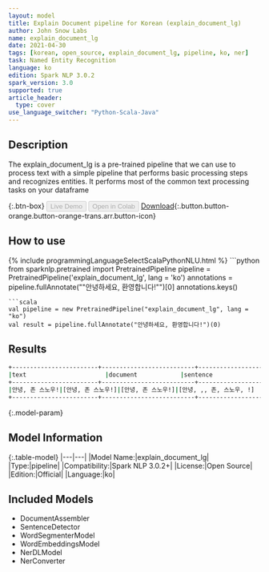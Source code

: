 ```yaml
---
layout: model
title: Explain Document pipeline for Korean (explain_document_lg)
author: John Snow Labs
name: explain_document_lg
date: 2021-04-30
tags: [korean, open_source, explain_document_lg, pipeline, ko, ner]
task: Named Entity Recognition
language: ko
edition: Spark NLP 3.0.2
spark_version: 3.0
supported: true
article_header:
  type: cover
use_language_switcher: "Python-Scala-Java"
---
```


## Description

The explain_document_lg is a pre-trained pipeline that we can use to process text with a simple pipeline that performs basic processing steps and recognizes entities. It performs most of the common text processing tasks on your dataframe

{:.btn-box}
<button class="button button-orange" disabled>Live Demo</button>
<button class="button button-orange" disabled>Open in Colab</button>
[Download](https://s3.amazonaws.com/auxdata.johnsnowlabs.com/public/models/explain_document_lg_ko_3.0.2_3.0_1619772353571.zip){:.button.button-orange.button-orange-trans.arr.button-icon}

## How to use



<div class="tabs-box" markdown="1">
{% include programmingLanguageSelectScalaPythonNLU.html %}
```python
from sparknlp.pretrained import PretrainedPipeline
pipeline = PretrainedPipeline('explain_document_lg', lang = 'ko')
annotations =  pipeline.fullAnnotate(""안녕하세요, 환영합니다!"")[0]
annotations.keys()

```
```scala
val pipeline = new PretrainedPipeline("explain_document_lg", lang = "ko")
val result = pipeline.fullAnnotate("안녕하세요, 환영합니다!")(0)
```
</div>

## Results

```bash
+------------------------+--------------------------+--------------------------+--------------------------------+----------------------------+---------------------+
|text                      |document            |sentence              |token                           |ner                           |ner_chunk      |
+------------------------+--------------------------+--------------------------+--------------------------------+----------------------------+---------------------+
|안녕, 존 스노우!|[안녕, 존 스노우!]|[안녕, 존 스노우!]|[안녕, ,, 존, 스노우, !]   |[B-DATE, O, O, O, O]| [안녕]            |
+------------------------+--------------------------+--------------------------+--------------------------------+----------------------------+---------------------+
```

{:.model-param}
## Model Information

{:.table-model}
|---|---|
|Model Name:|explain_document_lg|
|Type:|pipeline|
|Compatibility:|Spark NLP 3.0.2+|
|License:|Open Source|
|Edition:|Official|
|Language:|ko|

## Included Models

- DocumentAssembler
- SentenceDetector
- WordSegmenterModel
- WordEmbeddingsModel
- NerDLModel
- NerConverter